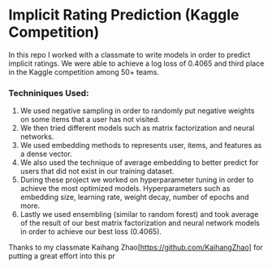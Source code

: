 # Implicit Rating Prediction (Kaggle Competition)
In this repo I worked with a classmate to write models in order to predict implicit ratings. We were able to achieve a log loss of 0.4065 and third place in the Kaggle competition among 50+ teams.

### Techniniques Used:
1. We used negative sampling in order to randomly put negative weights on some items that a user has not visited.
2. We then tried different models such as matrix factorization and neural networks.
3. We used embedding methods to represents user, items, and features as a dense vector.
4. We also used the technique of average embedding to better predict for users that did not exist in our training dataset.
5. During these project we worked on hyperparameter tuning in order to achieve the most optimized models. Hyperparameters such as embedding size, learning rate, weight decay, number of epochs and more.
6. Lastly we used ensembling (similar to random forest) and took average of the result of our best matrix factorization and neural network models in order to achieve our best loss (0.4065).

Thanks to my classmate Kaihang Zhao[https://github.com/KaihangZhao] for putting a great effort into this pr
